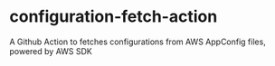# configuration-fetch-action
A Github Action to fetches configurations from AWS AppConfig files, powered by AWS SDK
